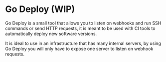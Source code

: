 # Go Deploy (WIP)
Go Deploy is a small tool that allows you to listen on webhooks and run SSH commands
or send HTTP requests, it is meant to be used with CI tools to automatically deploy new software versions.

It is ideal to use in an infrastructure that has many internal servers, by using Go Deploy
you will only have to expose one server to listen on webhook requests.
